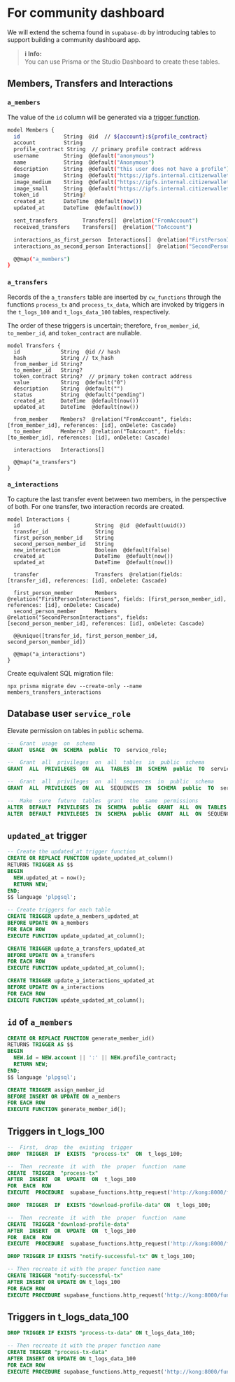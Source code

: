 # For community dashboard

We will extend the schema found in `supabase-db` by introducing tables to support building a community dashboard app.

> **ℹ️ Info:**  
> You can use Prisma or the Studio Dashboard to create these tables.

## Members, Transfers and Interactions

### `a_members`
The value of the `id` column will be generated via a 
[trigger function](#id-of-a_members).

```bash
model Members {
  id              String  @id  // ${account}:${profile_contract}
  account         String
  profile_contract String  // primary profile contract address
  username        String  @default("anonymous")
  name            String  @default("Anonymous")
  description     String  @default("this user does not have a profile")
  image           String  @default("https://ipfs.internal.citizenwallet.xyz/QmeuAaXrJBHygzAEHnvw5AKUHfBasuavsX9fU69rdv4mhh")
  image_medium    String  @default("https://ipfs.internal.citizenwallet.xyz/QmeuAaXrJBHygzAEHnvw5AKUHfBasuavsX9fU69rdv4mhh")
  image_small     String  @default("https://ipfs.internal.citizenwallet.xyz/QmeuAaXrJBHygzAEHnvw5AKUHfBasuavsX9fU69rdv4mhh")
  token_id        String?
  created_at      DateTime  @default(now())
  updated_at      DateTime  @default(now())

  sent_transfers        Transfers[]  @relation("FromAccount")
  received_transfers    Transfers[]  @relation("ToAccount")

  interactions_as_first_person  Interactions[]  @relation("FirstPersonInteractions")
  interactions_as_second_person Interactions[]  @relation("SecondPersonInteractions")

  @@map("a_members")
}
```

### `a_transfers`

Records of the `a_transfers` table are inserted by `cw_functions` through the functions `process_tx` and `process_tx_data`, which are invoked by triggers in the `t_logs_100` and `t_logs_data_100` tables, respectively.

The order of these triggers is uncertain; therefore, `from_member_id`, `to_member_id`, and `token_contract` are nullable.
```
model Transfers {
  id             String  @id // hash
  hash           String // tx_hash
  from_member_id String?
  to_member_id   String?
  token_contract String?  // primary token contract address
  value          String  @default("0")
  description    String  @default("")
  status         String  @default("pending")
  created_at     DateTime  @default(now())
  updated_at     DateTime  @default(now())

  from_member    Members?  @relation("FromAccount", fields: [from_member_id], references: [id], onDelete: Cascade)
  to_member      Members?  @relation("ToAccount", fields: [to_member_id], references: [id], onDelete: Cascade)

  interactions   Interactions[]

  @@map("a_transfers")
}
```

### `a_interactions`

To capture the last transfer event between two members, in the perspective of both. For one transfer, two interaction records are created.
```
model Interactions {
  id                        String  @id  @default(uuid())
  transfer_id               String
  first_person_member_id    String
  second_person_member_id   String
  new_interaction           Boolean  @default(false)
  created_at                DateTime  @default(now())
  updated_at                DateTime  @default(now())

  transfer                  Transfers  @relation(fields: [transfer_id], references: [id], onDelete: Cascade)

  first_person_member       Members  @relation("FirstPersonInteractions", fields: [first_person_member_id], references: [id], onDelete: Cascade)
  second_person_member      Members  @relation("SecondPersonInteractions", fields: [second_person_member_id], references: [id], onDelete: Cascade)

  @@unique([transfer_id, first_person_member_id, second_person_member_id])

  @@map("a_interactions")
}
```

Create equivalent SQL migration file:
```
npx prisma migrate dev --create-only --name members_transfers_interactions
```

## Database user `service_role`
Elevate permission on tables in `public` schema.
```sql
--  Grant  usage  on  schema
GRANT  USAGE  ON  SCHEMA  public  TO  service_role;

--  Grant  all  privileges  on  all  tables  in  public  schema
GRANT  ALL  PRIVILEGES  ON  ALL  TABLES  IN  SCHEMA  public  TO  service_role;

--  Grant  all  privileges  on  all  sequences  in  public  schema
GRANT  ALL  PRIVILEGES  ON  ALL  SEQUENCES  IN  SCHEMA  public  TO  service_role;

--  Make  sure  future  tables  grant  the  same  permissions
ALTER  DEFAULT  PRIVILEGES  IN  SCHEMA  public  GRANT  ALL  ON  TABLES  TO  service_role;
ALTER  DEFAULT  PRIVILEGES  IN  SCHEMA  public  GRANT  ALL  ON  SEQUENCES  TO  service_role;
```

## `updated_at` trigger
```sql
-- Create the updated_at trigger function
CREATE OR REPLACE FUNCTION update_updated_at_column()
RETURNS TRIGGER AS $$
BEGIN
  NEW.updated_at = now();
  RETURN NEW;
END;
$$ language 'plpgsql';

-- Create triggers for each table
CREATE TRIGGER update_a_members_updated_at
BEFORE UPDATE ON a_members
FOR EACH ROW
EXECUTE FUNCTION update_updated_at_column();

CREATE TRIGGER update_a_transfers_updated_at
BEFORE UPDATE ON a_transfers
FOR EACH ROW
EXECUTE FUNCTION update_updated_at_column();

CREATE TRIGGER update_a_interactions_updated_at
BEFORE UPDATE ON a_interactions
FOR EACH ROW
EXECUTE FUNCTION update_updated_at_column();
```

## `id` of `a_members`
```sql
CREATE OR REPLACE FUNCTION generate_member_id()
RETURNS TRIGGER AS $$
BEGIN
  NEW.id = NEW.account || ':' || NEW.profile_contract;
  RETURN NEW;
END;
$$ language 'plpgsql';

CREATE TRIGGER assign_member_id
BEFORE INSERT OR UPDATE ON a_members
FOR EACH ROW
EXECUTE FUNCTION generate_member_id();
```

## Triggers in t_logs_100

```sql
--  First,  drop  the  existing  trigger
DROP  TRIGGER  IF  EXISTS  "process-tx"  ON  t_logs_100;

--  Then  recreate  it  with  the  proper  function  name
CREATE  TRIGGER  "process-tx"
AFTER  INSERT  OR  UPDATE  ON  t_logs_100
FOR  EACH  ROW
EXECUTE  PROCEDURE  supabase_functions.http_request('http://kong:8000/functions/v1/process-tx',  'POST');

DROP  TRIGGER  IF  EXISTS "download-profile-data" ON  t_logs_100;

--  Then  recreate  it  with  the  proper  function  name
CREATE  TRIGGER "download-profile-data"
AFTER  INSERT  OR  UPDATE  ON  t_logs_100
FOR  EACH  ROW
EXECUTE  PROCEDURE  supabase_functions.http_request('http://kong:8000/functions/v1/download-profile-data', 'POST');

DROP TRIGGER IF EXISTS "notify-successful-tx" ON t_logs_100;

-- Then recreate it with the proper function name
CREATE TRIGGER "notify-successful-tx"
AFTER INSERT OR UPDATE ON t_logs_100
FOR EACH ROW
EXECUTE PROCEDURE supabase_functions.http_request('http://kong:8000/functions/v1/notify-successful-transaction', 'POST');
```

## Triggers in t_logs_data_100
```sql
DROP TRIGGER IF EXISTS "process-tx-data" ON t_logs_data_100;

-- Then recreate it with the proper function name
CREATE TRIGGER "process-tx-data"
AFTER INSERT OR UPDATE ON t_logs_data_100
FOR EACH ROW
EXECUTE PROCEDURE supabase_functions.http_request('http://kong:8000/functions/v1/process-tx-data', 'POST');
```